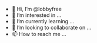 - 👋 Hi, I’m @lobbyfree
- 👀 I’m interested in ...
- 🌱 I’m currently learning ...
- 💞️ I’m looking to collaborate on ...
- 📫 How to reach me ...

<!---
lobbyfree/lobbyfree is a ✨ special ✨ repository because its `README.md` (this file) appears on your GitHub profile.
You can click the Preview link to take a look at your changes.
--->
